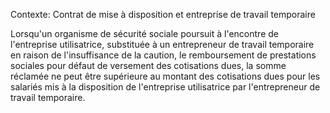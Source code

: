 Contexte: Contrat de mise à disposition et entreprise de travail temporaire

Lorsqu'un organisme de sécurité sociale poursuit à l'encontre de l'entreprise utilisatrice, substituée à un entrepreneur de travail temporaire en raison de l'insuffisance de la caution, le remboursement de prestations sociales pour défaut de versement des cotisations dues, la somme réclamée ne peut être supérieure au montant des cotisations dues pour les salariés mis à la disposition de l'entreprise utilisatrice par l'entrepreneur de travail temporaire.